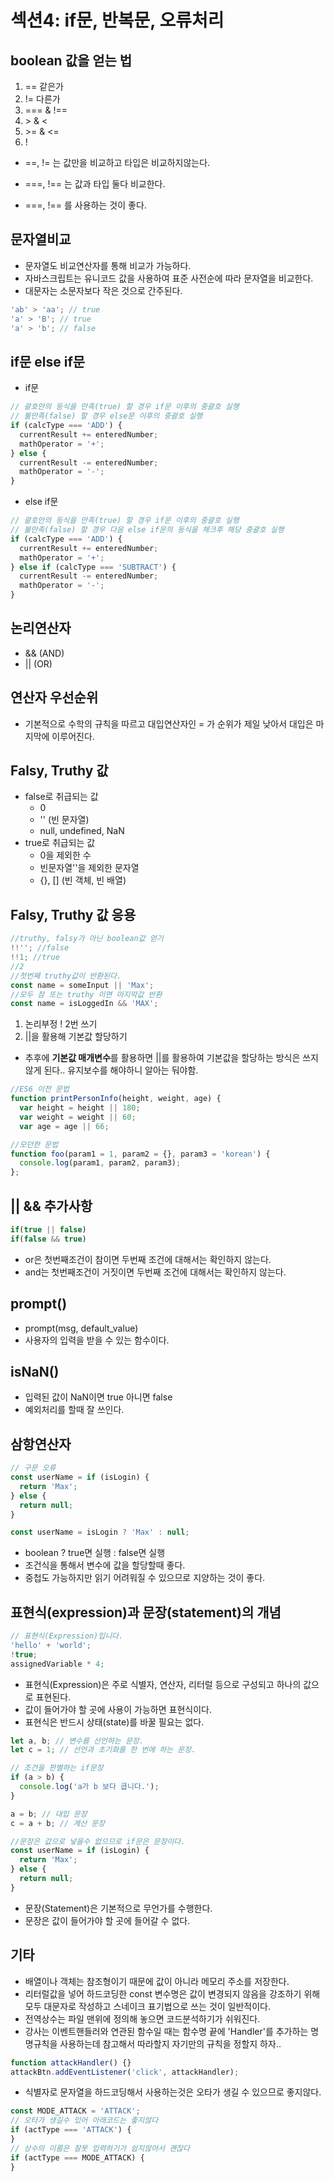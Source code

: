 # 섹션4: if문, 반복문, 오류처리

## boolean 값을 얻는 법

1. == 같은가
2. != 다른가
3. === & !==
4. \> & <
5. \>= & <=
6. !

- ==, != 는 값만을 비교하고 타입은 비교하지않는다.
- ===, !== 는 값과 타입 둘다 비교한다.

- ===, !== 를 사용하는 것이 좋다.

## 문자열비교

- 문자열도 비교연산자를 통해 비교가 가능하다.
- 자바스크립트는 유니코드 값을 사용하여 표준 사전순에 따라 문자열을 비교한다.
- 대문자는 소문자보다 작은 것으로 간주된다.

```javascript
'ab' > 'aa'; // true
'a' > 'B'; // true
'a' > 'b'; // false
```

## if문 else if문

- if문

```javascript
// 괄호안의 등식을 만족(true) 할 경우 if문 이후의 중괄호 실행
// 불만족(false) 할 경우 else문 이후의 중괄호 실행
if (calcType === 'ADD') {
  currentResult += enteredNumber;
  mathOperator = '+';
} else {
  currentResult -= enteredNumber;
  mathOperator = '-';
}
```

- else if문

```javascript
// 괄호안의 등식을 만족(true) 할 경우 if문 이후의 중괄호 실행
// 불만족(false) 할 경우 다음 else if문의 등식을 체크후 해당 중괄호 실행
if (calcType === 'ADD') {
  currentResult += enteredNumber;
  mathOperator = '+';
} else if (calcType === 'SUBTRACT') {
  currentResult -= enteredNumber;
  mathOperator = '-';
}
```

## 논리연산자

- && (AND)
- || (OR)

## 연산자 우선순위

- 기본적으로 수학의 규칙을 따르고 대입연산자인 = 가 순위가 제일 낮아서 대입은 마지막에 이루어진다.

## Falsy, Truthy 값

- false로 취급되는 값
  - 0
  - '' (빈 문자열)
  - null, undefined, NaN
- true로 취급되는 값
  - 0을 제외한 수
  - 빈문자열''을 제외한 문자열
  - {}, [] (빈 객체, 빈 배열)

## Falsy, Truthy 값 응용

```javascript
//truthy, falsy가 아닌 boolean값 얻기
!!''; //false
!!1; //true
//2
//첫번째 truthy값이 반환된다.
const name = someInput || 'Max';
//모두 참 또는 truthy 이면 마지막값 반환
const name = isLoggedIn && 'MAX';
```

1. 논리부정 ! 2번 쓰기
2. ||을 활용해 기본값 할당하기

- 추후에 **기본값 매개변수**를 활용하면 ||를 활용하여 기본값을 할당하는 방식은 쓰지않게 된다.. 유지보수를 해야하니 알아는 둬야함.

```javascript
//ES6 이전 문법
function printPersonInfo(height, weight, age) {
  var height = height || 180;
  var weight = weight || 60;
  var age = age || 66;

//모던한 문법
function foo(param1 = 1, param2 = {}, param3 = 'korean') {
  console.log(param1, param2, param3);
};

```

## || && 추가사항

```javascript
if(true || false)
if(false && true)
```

- or은 첫번째조건이 참이면 두번째 조건에 대해서는 확인하지 않는다.
- and는 첫번째조건이 거짓이면 두번째 조건에 대해서는 확인하지 않는다.

## prompt()

- prompt(msg, default_value)
- 사용자의 입력을 받을 수 있는 함수이다.

## isNaN()

- 입력된 값이 NaN이면 true 아니면 false
- 예외처리를 할때 잘 쓰인다.

## 삼항연산자

```javascript
// 구문 오류
const userName = if (isLogin) {
  return 'Max';
} else {
  return null;
}

const userName = isLogin ? 'Max' : null;
```

- boolean ? true면 실행 : false면 실행
- 조건식을 통해서 변수에 값을 할당할때 좋다.
- 중첩도 가능하지만 읽기 어려워질 수 있으므로 지양하는 것이 좋다.

## 표현식(expression)과 문장(statement)의 개념

```javascript
// 표현식(Expression)입니다.
'hello' + 'world';
!true;
assignedVariable * 4;
```

- 표현식(Expression)은 주로 식별자, 연산자, 리터럴 등으로 구성되고 하나의 값으로 표현된다.
- 값이 들어가야 할 곳에 사용이 가능하면 표현식이다.
- 표현식은 반드시 상태(state)를 바꿀 필요는 없다.

```javascript
let a, b; // 변수를 선언하는 문장.
let c = 1; // 선언과 초기화를 한 번에 하는 문장.

// 조건을 판별하는 if문장
if (a > b) {
  console.log('a가 b 보다 큽니다.');
}

a = b; // 대입 문장
c = a + b; // 계산 문장

//문장은 값으로 넣을수 없으므로 if문은 문장이다.
const userName = if (isLogin) {
  return 'Max';
} else {
  return null;
}
```

- 문장(Statement)은 기본적으로 무언가를 수행한다.
- 문장은 값이 들어가야 할 곳에 들어갈 수 없다.

## 기타

- 배열이나 객체는 참조형이기 때문에 값이 아니라 메모리 주소를 저장한다.
- 리터럴값을 넣어 하드코딩한 const 변수명은 값이 변경되지 않음을 강조하기 위해 모두 대문자로 작성하고 스네이크 표기법으로 쓰는 것이 일반적이다.
- 전역상수는 파일 맨위에 정의해 놓으면 코드분석하기가 쉬워진다.
- 강사는 이벤트핸들러와 연관된 함수일 때는 함수명 끝에 'Handler'를 추가하는 명명규칙을 사용하는데 참고해서 따라할지 자기만의 규칙을 정할지 하자..

```javascript
function attackHandler() {}
attackBtn.addEventListener('click', attackHandler);
```

- 식별자로 문자열을 하드코딩해서 사용하는것은 오타가 생길 수 있으므로 좋지않다.

```javascript
const MODE_ATTACK = 'ATTACK';
// 오타가 생길수 있어 아래코드는 좋지않다
if (actType === 'ATTACK') {
}
// 상수의 이름은 잘못 입력하기가 쉽지않아서 괜찮다
if (actType === MODE_ATTACK) {
}
```
